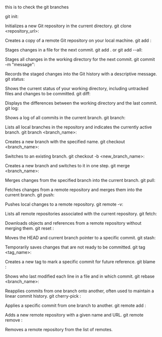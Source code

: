 this is to check the git branches 

git init:

Initializes a new Git repository in the current directory.
git clone <repository_url>:

Creates a copy of a remote Git repository on your local machine.
git add <file>:

Stages changes in a file for the next commit.
git add . or git add --all:

Stages all changes in the working directory for the next commit.
git commit -m "message":

Records the staged changes into the Git history with a descriptive message.
git status:

Shows the current status of your working directory, including untracked files and changes to be committed.
git diff:

Displays the differences between the working directory and the last commit.
git log:

Shows a log of all commits in the current branch.
git branch:

Lists all local branches in the repository and indicates the currently active branch.
git branch <branch_name>:

Creates a new branch with the specified name.
git checkout <branch_name>:

Switches to an existing branch.
git checkout -b <new_branch_name>:

Creates a new branch and switches to it in one step.
git merge <branch_name>:

Merges changes from the specified branch into the current branch.
git pull:

Fetches changes from a remote repository and merges them into the current branch.
git push:

Pushes local changes to a remote repository.
git remote -v:

Lists all remote repositories associated with the current repository.
git fetch:

Downloads objects and references from a remote repository without merging them.
git reset <commit>:

Moves the HEAD and current branch pointer to a specific commit.
git stash:

Temporarily saves changes that are not ready to be committed.
git tag <tag_name>:

Creates a new tag to mark a specific commit for future reference.
git blame <file>:

Shows who last modified each line in a file and in which commit.
git rebase <branch_name>:

Reapplies commits from one branch onto another, often used to maintain a linear commit history.
git cherry-pick <commit>:

Applies a specific commit from one branch to another.
git remote add <name> <url>:

Adds a new remote repository with a given name and URL.
git remote remove <name>:

Removes a remote repository from the list of remotes.